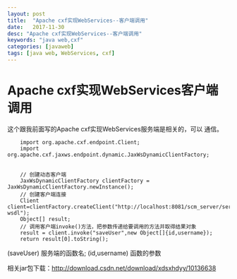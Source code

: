 ```yaml
---
layout: post
title:  "Apache cxf实现WebServices--客户端调用"
date:   2017-11-30
desc: "Apache cxf实现WebServices--客户端调用"
keywords: "java web,cxf"
categories: [javaweb]
tags: [java web, WebServices, cxf]
---
```


# Apache cxf实现WebServices客户端调用

这个跟我前面写的Apache cxf实现WebServices服务端是相关的，可以 通信。

		import org.apache.cxf.endpoint.Client;
		import org.apache.cxf.jaxws.endpoint.dynamic.JaxWsDynamicClientFactory;		


		// 创建动态客户端
		JaxWsDynamicClientFactory clientFactory = JaxWsDynamicClientFactory.newInstance();
		// 创建客户端连接
		Client client=clientFactory.createClient("http://localhost:8081/scm_server/services/testService?wsdl");
		Object[] result;
		// 调用客户端invoke()方法，把参数传递给要调用的方法并取得结果对象
		result = client.invoke("saveUser",new Object[]{id,username});
		return result[0].toString();

(saveUser) 服务端的函数名;
(id,username)  函数的参数

相关jar包下载：http://download.csdn.net/download/xdsxhdyy/10136638
